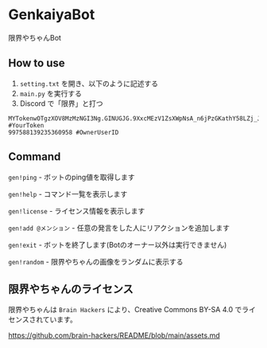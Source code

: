 # GenkaiyaBot

限界やちゃんBot

## How to use

1. `setting.txt` を開き、以下のように記述する
1. `main.py` を実行する
1. Discord で「限界」と打つ

```text
MYTokenwOTgzXOV8MzMzNGI3Ng.GINUGJG.9XxcMEzV1ZsXWpNsA_n6jPzGKathY58LZj_JQ #YourToken
997588139235360958 #OwnerUserID
```

## Command

`gen!ping` - ボットのping値を取得します

`gen!help` - コマンド一覧を表示します

`gen!license` - ライセンス情報を表示します

`gen!add @メンション` - 任意の発言をした人にリアクションを追加します

`gen!exit` - ボットを終了します(Botのオーナー以外は実行できません)

`gen!random` - 限界やちゃんの画像をランダムに表示する

## 限界やちゃんのライセンス

限界やちゃんは `Brain Hackers` により、Creative Commons BY-SA 4.0 でライセンスされています。

<https://github.com/brain-hackers/README/blob/main/assets.md>
